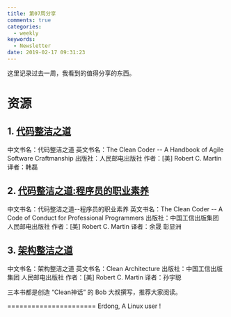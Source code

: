 ```yaml
---
title: 第07周分享
comments: true
categories:
  - weekly
keywords:
  - Newsletter
date: 2019-02-17 09:31:23
---
```




这里记录过去一周，我看到的值得分享的东西。

<!--more-->

# 资源

## 1. [代码整洁之道](https://book.douban.com/subject/4199741/)


中文书名：代码整洁之道
英文书名：The Clean Coder -- A Handbook of Agile Software Craftmanship
出版社：人民邮电出版社
作者：[美] Robert C. Martin
译者：韩磊

## 2. [代码整洁之道:程序员的职业素养](https://book.douban.com/subject/26919457/)


中文书名：代码整洁之道--程序员的职业素养
英文书名：The Clean Coder -- A Code of Conduct for Professional Programmers
出版社：中国工信出版集团  人民邮电出版社
作者：[美] Robert C. Martin
译者：余晟 彰显洲

## 3. [架构整洁之道](https://book.douban.com/subject/30333919/)


中文书名：架构整洁之道
英文书名：Clean Architecture
出版社：中国工信出版集团  人民邮电出版社
作者：[美] Robert C. Martin
译者：孙宇聪


三本书都是创造 “Clean神话” 的 Bob 大叔撰写，推荐大家阅读。




======================
Erdong, A Linux user !
